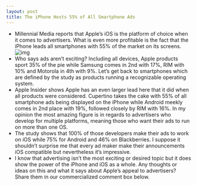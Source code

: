 ```yaml
---
layout: post
title: The iPhone Hosts 55% of All Smartphone Ads
---
```

* Millennial Media reports that Apple’s iOS is the platform of choice when it comes to advertisers. What is even more profitable is the fact that the iPhone leads all smartphones with 55% of the market on its screens.
![img](http://media.idownloadblog.com/wp-content/uploads/2010/08/apple-logo.jpg)
* Who says ads aren’t exciting? Including all devices, Apple products sport 35% of the pie while Samsung comes in 2nd with 17%, RIM with 10% and Motorola in 4th with 9%. Let’s get back to smartphones which are defined by the study as products running a recognizable operating system.
* Apple Insider shows Apple has an even larger lead here that it did when all products were considered. Cupertino takes the cake with 55% of all smartphone ads being displayed on the iPhone while Android meekly comes in 2nd place with 19%, followed closely by RIM with 16%. In my opinion the most amazing figure is in regards to advertisers who develop for multiple platforms, meaning those who want their ads to run on more than one OS.
* The study shows that 100% of those developers make their ads to work on iOS while 75% for Android and 46% on Blackberries. I suppose it shouldn’t surprise me that every ad maker make their announcements iOS compatible but nevertheless it’s impressive.
* I know that advertising isn’t the most exciting or desired topic but it does show the power of the iPhone and iOS as a whole. Any thoughts or ideas on this and what it says about Apple’s appeal to advertisers? Share them in our commercialized comment box below.


